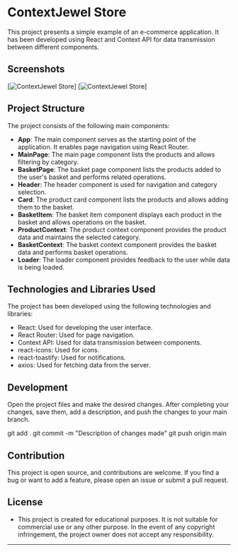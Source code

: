 # ContextJewel Store

This project presents a simple example of an e-commerce application. It has been developed using React and Context API for data transmission between different components.

## Screenshots

[![ContextJewel Store](/public/images/screenpp/desing-res1.gif)]
[![ContextJewel Store](/public/images/screenpp/desing-res2.gif)]

## Project Structure

The project consists of the following main components:

- **App**: The main component serves as the starting point of the application. It enables page navigation using React Router.
- **MainPage**: The main page component lists the products and allows filtering by category.
- **BasketPage**: The basket page component lists the products added to the user's basket and performs related operations.
- **Header**: The header component is used for navigation and category selection.
- **Card**: The product card component lists the products and allows adding them to the basket.
- **BasketItem**: The basket item component displays each product in the basket and allows operations on the basket.
- **ProductContext**: The product context component provides the product data and maintains the selected category.
- **BasketContext**: The basket context component provides the basket data and performs basket operations.
- **Loader**: The loader component provides feedback to the user while data is being loaded.

## Technologies and Libraries Used

The project has been developed using the following technologies and libraries:

- React: Used for developing the user interface.
- React Router: Used for page navigation.
- Context API: Used for data transmission between components.
- react-icons: Used for icons.
- react-toastify: Used for notifications.
- axios: Used for fetching data from the server.

## Development

Open the project files and make the desired changes. After completing your changes, save them, add a description, and push the changes to your main branch.

git add .
git commit -m "Description of changes made"
git push origin main

## Contribution

This project is open source, and contributions are welcome. If you find a bug or want to add a feature, please open an issue or submit a pull request.

## License

- This project is created for educational purposes. It is not suitable for commercial use or any other purpose. In the event of any copyright infringement, the project owner does not accept any responsibility.

---
